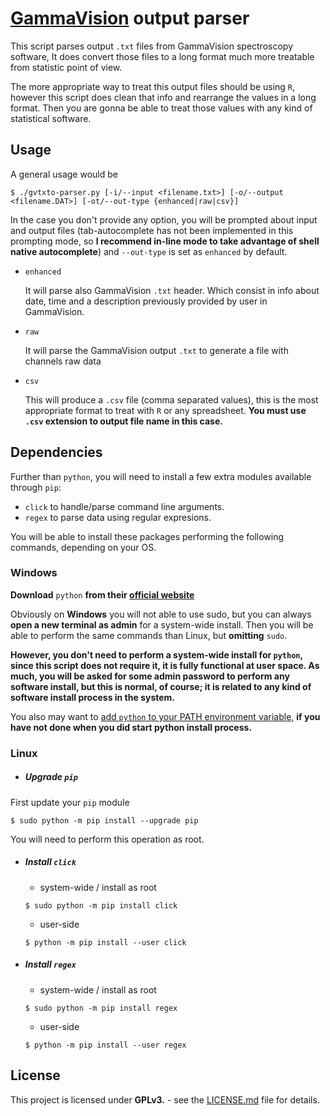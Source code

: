 # [GammaVision](https://www.ortec-online.com/products/application-software/gammavision) output parser

This script parses output `.txt` files from GammaVision spectroscopy software, It does convert those files to a long format much more treatable from statistic point of view.

The more appropriate way to treat this output files should be using `R`, however this script does clean that info and rearrange the values in a long format. Then you are gonna be able to treat those values with any kind of statistical software.


## Usage
A general usage would be

```
$ ./gvtxto-parser.py [-i/--input <filename.txt>] [-o/--output <filename.DAT>] [-ot/--out-type {enhanced|raw|csv}]
```

In the case you don't provide any option, you will be prompted about input and output files (tab-autocomplete has not been implemented in this prompting mode, so **I recommend in-line mode to take advantage of shell native autocomplete**) and `--out-type` is set as `enhanced` by default.

  - `enhanced`

    It will parse also GammaVision `.txt` header. Which consist in info about date, time and a description previously provided by user in GammaVision.
  - `raw`

    It will parse the GammaVision output `.txt` to generate a file with channels raw data

  - `csv`

    This will produce a `.csv` file (comma separated values), this is the most appropriate format to treat with `R` or any spreadsheet. **You must use `.csv` extension to output file name in this case.**


## Dependencies
Further than `python`, you will need to install a few extra modules available through `pip`:

- `click` to handle/parse command line arguments.
- `regex` to parse data using regular expresions.

You will be able to install these packages performing the following commands, depending on your OS.

### Windows

**Download** `python` **from their [official website](https://www.python.org/downloads/)**

Obviously on **Windows** you will not able to use sudo, but you can always **open a new terminal as admin** for a system-wide install. Then you will be able to perform the same commands than Linux, but **omitting** `sudo`.

**However, you don't need to perform a system-wide install for `python`, since this script does not require it, it is fully functional at user space. As much, you will be asked for some admin password to perform any software install, but this is normal, of course; it is related to any kind of software install process in the system.**

You also may want to [add `python` to your PATH environment variable,](https://www.pythoncentral.io/add-python-to-path-python-is-not-recognized-as-an-internal-or-external-command/) **if you have not done when you did start python install process.**


### Linux

- ##### Upgrade `pip`
First update your `pip` module
```
$ sudo python -m pip install --upgrade pip
```

You will need to perform this operation as root.

- ##### Install `click`
  - system-wide / install as root
  ```
  $ sudo python -m pip install click
  ```
  - user-side
  ```
  $ python -m pip install --user click
  ```
- ##### Install `regex`
  - system-wide / install as root
  ```
  $ sudo python -m pip install regex
  ```
  - user-side
  ```
  $ python -m pip install --user regex
  ```

## License

This project is licensed under **GPLv3.** - see the [LICENSE.md](LICENSE.md) file for details.
